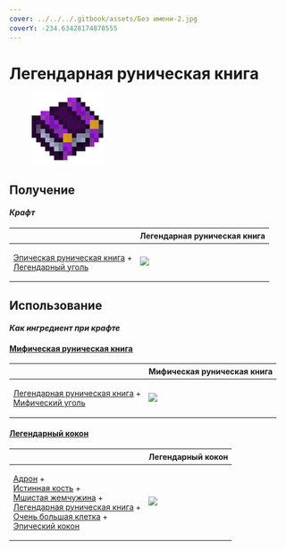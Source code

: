 ```yaml
---
cover: ../../../.gitbook/assets/Без имени-2.jpg
coverY: -234.63428174878555
---
```


# Легендарная руническая книга

<figure><img src="../../../.gitbook/assets/tome_legendary_128.png" alt=""><figcaption></figcaption></figure>

## Получение

#### _Крафт_

| ㅤ                                                                                                                   | Легендарная руническая книга                      |
| ------------------------------------------------------------------------------------------------------------------- | ------------------------------------------------- |
| <p><a href="tome_epic.md">Эпическая руническая книга</a> +<br><a href="coal_legendary.md">Легендарный уголь</a></p> | ![](../../../.gitbook/assets/tome\_legendary.png) |

## Использование

#### _Как ингредиент при крафте_

#### [Мифическая руническая книга](tome\_mythical.md)

| ㅤ                                                                                                                        | Мифическая руническая книга                      |
| ------------------------------------------------------------------------------------------------------------------------ | ------------------------------------------------ |
| <p><a href="tome_legendary.md">Легендарная руническая книга</a> +<br><a href="coal_mythical.md">Мифический уголь</a></p> | ![](../../../.gitbook/assets/tome\_mythical.png) |

#### [Легендарный кокон](chrysalis\_legendary.md)

| ㅤ                                                                                                                                                                                                                                                                                                                              | Легендарный кокон                                      |
| ------------------------------------------------------------------------------------------------------------------------------------------------------------------------------------------------------------------------------------------------------------------------------------------------------------------------------ | ------------------------------------------------------ |
| <p><a href="hadron.md">Адрон</a> +<br><a href="bone_precision.md">Истинная кость</a> +<br><a href="moss_gem_6.md">Мшистая жемчужина</a> +<br><a href="tome_legendary.md">Легендарная руническая книга</a> +<br><a href="cage_extra_large.md">Очень большая клетка</a> +<br><a href="chrysalis_epic.md">Эпический кокон</a></p> | ![](../../../.gitbook/assets/chrysalis\_legendary.png) |
